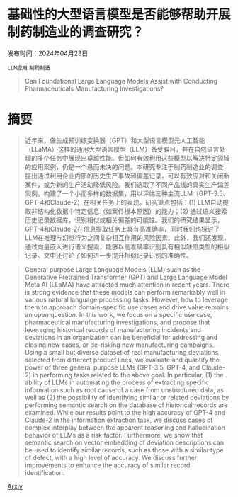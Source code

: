# 基础性的大型语言模型是否能够帮助开展制药制造业的调查研究？

发布时间：2024年04月23日

`LLM应用` `制药制造`

> Can Foundational Large Language Models Assist with Conducting Pharmaceuticals Manufacturing Investigations?

# 摘要

> 近年来，像生成预训练变换器（GPT）和大型语言模型元人工智能（LLaMA）这样的通用大型语言模型（LLM）备受瞩目，并在自然语言处理的多个任务中展现出卓越性能。但如何有效利用这些模型以解决特定领域的应用案例，仍是一个悬而未决的问题。本研究专注于制药制造业的调查，提出通过利用企业内部的历史生产事故和偏差记录，可以有效应对和关闭新案件，或为新的生产活动降低风险。我们选取了不同产品线的真实生产偏差案例，构建了一个小而多样的数据集，用以评估三种主流LLM（GPT-3.5、GPT-4和Claude-2）在相关任务上的表现。研究重点包括：(1) LLM自动提取非结构化数据中特定信息（如案件根本原因）的能力；(2) 通过语义搜索历史记录数据库，识别相似或相关偏差的可能性。我们的研究结果显示，GPT-4和Claude-2在信息提取任务上具有高准确率，同时我们也探讨了LLM在推理与幻觉行为之间复杂相互作用的风险因素。此外，我们还发现，通过向量嵌入进行语义搜索，能够以高准确率识别具有相似缺陷类型的相似记录。文中还讨论了如何进一步提升相似记录识别的准确性。

> General purpose Large Language Models (LLM) such as the Generative Pretrained Transformer (GPT) and Large Language Model Meta AI (LLaMA) have attracted much attention in recent years. There is strong evidence that these models can perform remarkably well in various natural language processing tasks. However, how to leverage them to approach domain-specific use cases and drive value remains an open question. In this work, we focus on a specific use case, pharmaceutical manufacturing investigations, and propose that leveraging historical records of manufacturing incidents and deviations in an organization can be beneficial for addressing and closing new cases, or de-risking new manufacturing campaigns. Using a small but diverse dataset of real manufacturing deviations selected from different product lines, we evaluate and quantify the power of three general purpose LLMs (GPT-3.5, GPT-4, and Claude-2) in performing tasks related to the above goal. In particular, (1) the ability of LLMs in automating the process of extracting specific information such as root cause of a case from unstructured data, as well as (2) the possibility of identifying similar or related deviations by performing semantic search on the database of historical records are examined. While our results point to the high accuracy of GPT-4 and Claude-2 in the information extraction task, we discuss cases of complex interplay between the apparent reasoning and hallucination behavior of LLMs as a risk factor. Furthermore, we show that semantic search on vector embedding of deviation descriptions can be used to identify similar records, such as those with a similar type of defect, with a high level of accuracy. We discuss further improvements to enhance the accuracy of similar record identification.

[Arxiv](https://arxiv.org/abs/2404.15578)